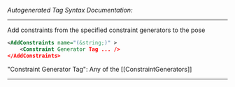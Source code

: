 <!-- THIS IS AN AUTOGENERATED FILE: Don't edit it directly, instead change the schema definition in the code itself. -->

_Autogenerated Tag Syntax Documentation:_

---
Add constraints from the specified constraint generators to the pose

```xml
<AddConstraints name="(&string;)" >
    <Constraint Generator Tag ... />
</AddConstraints>
```



"Constraint Generator Tag": Any of the [[ConstraintGenerators]]

---
